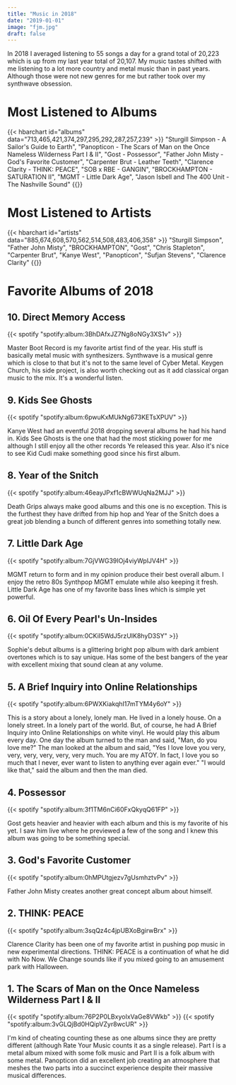 ```yaml
---
title: "Music in 2018"
date: "2019-01-01"
image: "fjm.jpg"
draft: false
---
```


In 2018 I averaged listening to 55 songs a day for a grand total of 20,223 which is up from my last year total of 20,107. My music tastes shifted with me listening to a lot more country and metal music than in past years. Although those were not new genres for me but rather took over my synthwave obsession.

# Most Listened to Albums

{{< hbarchart id="albums" data="713,465,421,374,297,295,292,287,257,239" >}}
"Sturgill Simpson - A Sailor's Guide to Earth",
"Panopticon - The Scars of Man on the Once Nameless Wilderness Part I & II",
"Gost - Possessor",
"Father John Misty - God's Favorite Customer",
"Carpenter Brut - Leather Teeth",
"Clarence Clarity - THINK: PEACE",
"SOB x RBE - GANGIN",
"BROCKHAMPTON - SATURATION II",
"MGMT - Little Dark Age",
"Jason Isbell and The 400 Unit - The Nashville Sound"
{{</hbarchart>}}

# Most Listened to Artists

{{< hbarchart id="artists" data="885,674,608,570,562,514,508,483,406,358" >}}
"Sturgill Simpson",
"Father John Misty",
"BROCKHAMPTON",
"Gost",
"Chris Stapleton",
"Carpenter Brut",
"Kanye West",
"Panopticon",
"Sufjan Stevens",
"Clarence Clarity"
{{</hbarchart>}}

# Favorite Albums of 2018

## 10. Direct Memory Access

{{< spotify "spotify:album:3BhDAfxJZ7Ng8oNGy3XS1v" >}}

Master Boot Record is my favorite artist find of the year. His stuff is basically metal music with synthesizers. Synthwave is a musical genre which is close to that but it's not to the same level of Cyber Metal. Keygen Church, his side project, is also worth checking out as it add classical organ music to the mix. It's a wonderful listen.


## 9. Kids See Ghosts

{{< spotify "spotify:album:6pwuKxMUkNg673KETsXPUV" >}}

Kanye West had an eventful 2018 dropping several albums he had his hand in. Kids See Ghosts is the one that had the most sticking power for me although I still enjoy all the other records Ye released this year. Also it's nice to see Kid Cudi make something good since his first album.

## 8. Year of the Snitch

{{< spotify "spotify:album:46eayJPxf1cBWWUqNa2MJJ" >}}

Death Grips always make good albums and this one is no exception. This is the furthest they have drifted from hip hop and Year of the Snitch does a great job blending a bunch of different genres into something totally new.

## 7. Little Dark Age

{{< spotify "spotify:album:7GjVWG39IOj4viyWplJV4H" >}}

MGMT return to form and in my opinion produce their best overall album. I enjoy the retro 80s Synthpop MGMT emulate while also keeping it fresh. Little Dark Age has one of my favorite bass lines which is simple yet powerful.

## 6. Oil Of Every Pearl's Un-Insides 

{{< spotify "spotify:album:0CKiI5WdJ5rzUIK8hyD3SY" >}}

Sophie's debut albums is a glittering bright pop album with dark ambient overtones which is to say unique. Has some of the best bangers of the year with excellent mixing that sound clean at any volume.

## 5. A Brief Inquiry into Online Relationships 

{{< spotify "spotify:album:6PWXKiakqhI17mTYM4y6oY" >}}

This is a story about a lonely, lonely man. He lived in a lonely house. On a lonely street. In a lonely part of the world. But, of course, he had A Brief Inquiry into Online Relationships on white vinyl. He would play this album every day. One day the album turned to the man and said, "Man, do you love me?" The man looked at the album and said, "Yes I love love you very, very, very, very, very, very much. You are my ATOY. In fact, I love you so much that I never, ever want to listen to anything ever again ever." "I would like that," said the album and then the man died.

## 4. Possessor

{{< spotify "spotify:album:3f1TM6nCi60FxQkyqQ61FP" >}}

Gost gets heavier and heavier with each album and this is my favorite of his yet. I saw him live where he previewed a few of the song and I knew this album was going to be something special.

## 3. God's Favorite Customer

{{< spotify "spotify:album:0hMPUtgjezv7gUsmhztvPv" >}}

Father John Misty creates another great concept album about himself.

## 2. THINK: PEACE

{{< spotify "spotify:album:3sqQz4c4jpUBXoBgirwBrx" >}}

Clarence Clarity has been one of my favorite artist in pushing pop music in new experimental directions. THINK: PEACE is a continuation of what he did with No Now. We Change sounds like if you mixed going to an amusement park with Halloween.

## 1. The Scars of Man on the Once Nameless Wilderness Part I & II

{{< spotify "spotify:album:76P2P0LBxyoIxVaGe8VWkb" >}}
{{< spotify "spotify:album:3vGLQjBd0HQipVZyr8wcUR" >}}

I'm kind of cheating counting these as one albums since they are pretty different (although Rate Your Music counts it as a single release). Part I is a metal album mixed with some folk music and Part II is a folk album with some metal. Panopticon did an excellent job creating an atmosphere that meshes the two parts into a succinct experience despite their massive musical differences.
